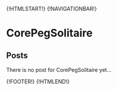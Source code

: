 {!HTMLSTART!}
{!NAVIGATIONBAR!}

# CorePegSolitaire 

## Posts

There is no post for CorePegSolitaire yet...

{!FOOTER!}
{!HTMLEND!}
